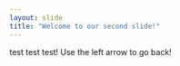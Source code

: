 ```yaml
---
layout: slide
title: "Welcome to our second slide!"
---
```

test test test!
Use the left arrow to go back!
